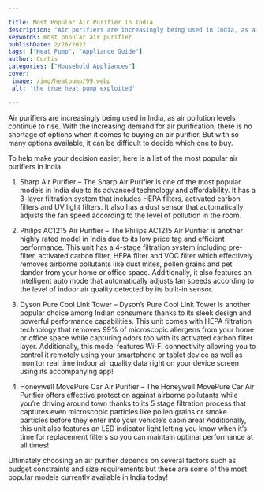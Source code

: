 ```yaml
---

title: Most Popular Air Purifier In India
description: "Air purifiers are increasingly being used in India, as air pollution levels continue to rise. With the increasing demand for air p...read now to learn more"
keywords: most popular air purifier
publishDate: 2/26/2022
tags: ["Heat Pump", "Appliance Guide"]
author: Curtis
categories: ["Household Appliances"]
cover: 
 image: /img/heatpump/99.webp
 alt: 'the true heat pump exploited'

---
```


Air purifiers are increasingly being used in India, as air pollution levels continue to rise. With the increasing demand for air purification, there is no shortage of options when it comes to buying an air purifier. But with so many options available, it can be difficult to decide which one to buy.

To help make your decision easier, here is a list of the most popular air purifiers in India. 

1) Sharp Air Purifier – The Sharp Air Purifier is one of the most popular models in India due to its advanced technology and affordability. It has a 3-layer filtration system that includes HEPA filters, activated carbon filters and UV light filters. It also has a dust sensor that automatically adjusts the fan speed according to the level of pollution in the room. 

2) Philips AC1215 Air Purifier – The Philips AC1215 Air Purifier is another highly rated model in India due to its low price tag and efficient performance. This unit has a 4-stage filtration system including pre-filter, activated carbon filter, HEPA filter and VOC filter which effectively removes airborne pollutants like dust mites, pollen grains and pet dander from your home or office space. Additionally, it also features an intelligent auto mode that automatically adjusts fan speeds according to the level of indoor air quality detected by its built-in sensor. 

3) Dyson Pure Cool Link Tower – Dyson’s Pure Cool Link Tower is another popular choice among Indian consumers thanks to its sleek design and powerful performance capabilities. This unit comes with HEPA filtration technology that removes 99% of microscopic allergens from your home or office space while capturing odors too with its activated carbon filter layer. Additionally, this model features Wi-Fi connectivity allowing you to control it remotely using your smartphone or tablet device as well as monitor real time indoor air quality data right on your device screen using its accompanying app! 

4) Honeywell MovePure Car Air Purifier – The Honeywell MovePure Car Air Purifier offers effective protection against airborne pollutants while you’re driving around town thanks to its 5 stage filtration process that captures even microscopic particles like pollen grains or smoke particles before they enter into your vehicle’s cabin area! Additionally, this unit also features an LED indicator light letting you know when it’s time for replacement filters so you can maintain optimal performance at all times! 

Ultimately choosing an air purifier depends on several factors such as budget constraints and size requirements but these are some of the most popular models currently available in India today!
